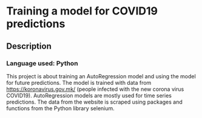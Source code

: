 # Training a model for COVID19 predictions
## Description
### Language used: Python
This project is about training an AutoRegression model and using the model for future predictions. The model is trained with 
data from https://koronavirus.gov.mk/ (people infected with the new corona virus COVID19). AutoRegression models are mostly used for
time series predictions. The data from the website is scraped using packages and functions from the Python library selenium.
